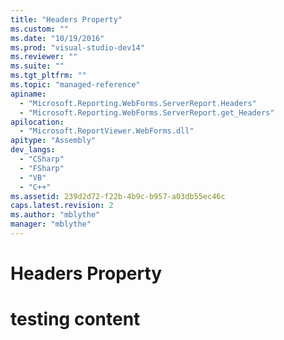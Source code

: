 ```yaml
---
title: "Headers Property"
ms.custom: ""
ms.date: "10/19/2016"
ms.prod: "visual-studio-dev14"
ms.reviewer: ""
ms.suite: ""
ms.tgt_pltfrm: ""
ms.topic: "managed-reference"
apiname: 
  - "Microsoft.Reporting.WebForms.ServerReport.Headers"
  - "Microsoft.Reporting.WebForms.ServerReport.get_Headers"
apilocation: 
  - "Microsoft.ReportViewer.WebForms.dll"
apitype: "Assembly"
dev_langs: 
  - "CSharp"
  - "FSharp"
  - "VB"
  - "C++"
ms.assetid: 239d2d72-f22b-4b9c-b957-a03db55ec46c
caps.latest.revision: 2
ms.author: "mblythe"
manager: "mblythe"
---
```

# Headers Property
# testing content